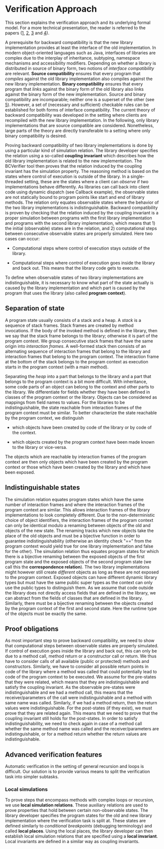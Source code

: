 Verification Approach
=====================

This section explains the verification approach and its underlying formal model. For a more technical presentation, the reader is referred to the papers ([1], [2], [3] and [4]).

[1]: http://dx.doi.org/10.1145/2318202.2318209 "Verifying Backward Compatibility of Object-Oriented Libraries Using Boogie"
[2]: https://softech.informatik.uni-kl.de/twiki/pub/Homepage/YannickWelsch/journal.pdf "A Fully Abstract Trace-based Semantics for Reasoning About Backward Compatibility of Class Libraries"
[3]: http://dx.doi.org/10.1007/978-3-642-25032-3_3 "Full Abstraction at Package Boundaries of Object-Oriented Languages"
[4]: http://dx.doi.org/10.1145/2245276.2232058 "A Type System for Checking Specialization of Packages in Object-Oriented Programming"

A prerequisite for backward compatibility is that the new library implementation provides at least the interface of the old implementation. In modern object-oriented languages such as Java, interfaces of libraries are complex due to the interplay of inheritance, subtyping, namespace mechanisms and accessibility modifiers. Depending on whether a library is distributed in source of binary form, two notions of *interface compatibility* are relevant. **Source compatibility** ensures that every program that *compiles* against the old library implementation also compiles against the new library implementation. **Binary compatibility** ensures that every program that *links* against the binary form of the old library also links against the binary form of the new implementation. Source and binary compatibility are incomparable; neither one is a superset of the other (see [5]). However, a set of (necessary and sufficient) checkable rules can be established for both forms of interface compatibility. The current theory of backward compatibility was developed in the setting where clients are recompiled with the new library implementation. In the following, only library implementations that are source compatible are considered. Nonetheless, large parts of the theory are directly transferable to a setting where only binary compatibility is desired.

[5]: https://blogs.msdn.com/b/jmstall/archive/2008/03/10/binary-vs-source-compatibility.aspx?Redirected=true "Binary vs. Source compatibility"

Proving backward compatibility of two library implementations is done by using a particular kind of simulation relation. The library developer specifies the relation using a so-called **coupling invariant** which describes how the old library implementation is related to the new implementation. The BCVerifier tool then proves that the relation induced by the coupling invariant has the simulation property.
The reasoning method is based on the states where control of execution is outside of the library. In a single-threaded setting, these are the states where a client can *observe* if two implementations behave differently. As libraries can call back into client code using dynamic dispatch (see Callback example), the observable states are not statically bound to program points like start and end of library methods.
The relation only equates observable states where the behavior of the two library implementations is indistinguishable.
Backward compatibility is proven by checking that the relation induced by the coupling invariant is a proper simulation between programs with the first library implementation and programs with the second library implementation, which means that 1) the initial (observable) states are in the relation, and 2) computational steps between consecutive observable states are properly simulated. Here two cases can occur:

  - Computational steps where control of execution stays outside of the library.

  - Computational steps where control of execution goes inside the library and back out. This means that the library code gets to execute.

To define when observable states of two library implementations are indistinguishable, it is necessary to know what part of the state actually is caused by the library implementation and which part is caused by the program that uses the library (also called **program context**).

Separation of state
-------------------

A program state usually consists of a stack and a heap. A *stack* is a sequence of stack frames. Stack frames are created by method invocations. If the body of the invoked method is defined in the library, then we say that the stack frame belongs to the library; otherwise it is part of the program context. We group consecutive  stack frames that have the same origin into *interaction frames*. A well-formed stack then consists of an alternating sequence of interaction frames that belong to the library and interaction frames that belong to the program context. The interaction frame at the bottom of the stack belongs to the program context as execution starts in the program context (with a main method).

Separating the *heap* into a part that belongs to the library and a part that belongs to the program context is a bit more difficult. With inheritance, some code parts of an object can belong to the context and other parts to the library. We differentiate for fields whether they have been defined in classes of the program context or the library. Objects can be considered as mappings from field names to values.
For the libraries to be indistinguishable, the state reachable from interaction frames of the program context must be similar. To better characterize the state reachable by the program context, we distinguish

  - which objects have been created by code of the library or by code of the context.

  - which objects created by the program context have been made known to the library or vice-versa.

The objects which are reachable by interaction frames of the program context are then only objects which have been created by the program context or those which have been created by the library and which have been exposed.

Indistinguishable states
------------------------

The simulation relation equates program states which have the same number of interaction frames and where the interaction frames of the program context are similar. This allows interaction frames of the library implementations to look completely different. Due to the non-deterministic choice of object identifiers, the interaction frames of the program context can only be identical modulo a renaming between objects of the old and objects of the new state. The renaming tracks which new objects take the place of the old objects and must be a bijective function in order to guarantee indistinguishability (otherwise an identity check "==" from the program context would yield true for one library implementation and false for the other).
The simulation relation thus equates program states for which there is a bijective renaming between the exposed objects of the first program state and the exposed objects of the second program state (we call this the **correspondence relation**). The two library implementations might however still create *different* objects as long as these are not exposed to the program context. Exposed objects can have different dynamic library types but must have the same public super types as the context can only use the public types to distinguish them. As we assume that code outside the library does not directly access fields that are defined in the library, we can abstract from the fields of classes that are defined in the library.
Similarly, there must be a bijective renaming between the objects created by the program context of the first and second state. Here the runtime type of the objects must be exactly the same.

Proof obligations
-----------------

As most important step to prove backward compatibility, we need to show that computational steps between observable states are properly simulated. If control of execution goes inside the library and back out, this can only be due to a method call, method return or a constructor call or return. We thus have to consider calls of all available (public or protected) methods and constructors. Similarly, we have to consider all possible return points in code of the library where a method was called that could potentially lead to code of the program context to be executed.
We assume for the pre-states that they were related, which means that they are indistinguishable and satisfy the coupling invariant.
As the observable pre-states were indistinguishable and we had a method call, this means that the receiver/parameters of the call were indistinguishable and a method with same name was called. Similarly, if we had a method return, then the return values were indistinguishable. For the post-states (if they exist), we must prove that they are related again. This means that we need to prove that the coupling invariant still holds for the post-states. In order to satisfy indistinguishability, we need to check again in case of a method call whether the same method name was called and the receiver/parameters are indistinguishable, or for a method return whether the return values are indistinguishable.

Advanced verification features
------------------------------

Automatic verification in the setting of general recursion and loops is difficult.
Our solution is to provide various means to split the verification task into simpler subtasks.

### Local simulations

To prove steps that encompass methods with complex loops or recursion, we use **local simulation relations**. These auxiliary relations are used to prove properties that hold between certain non-observable states. The library developer specifies the program states for the old and new library implementation where the verification task is split at. These states are defined similarly to *conditional breakpoints* (debugging terminology) and called **local places**. Using the local places, the library developer can then establish local simulation relations that are specified using a **local invariant**. Local invariants are defined in a similar way as coupling invariants.
